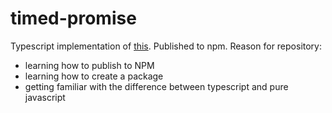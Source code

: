 # timed-promise

Typescript implementation of [this](https://github.com/liqd-js/timed-promise). Published to npm. Reason for repository:
- learning how to publish to NPM
- learning how to create a package
- getting familiar with the difference between typescript and pure javascript 
